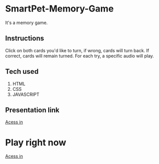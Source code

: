 
# SmartPet-Memory-Game

It's a memory game.

## Instructions
Click on both cards you'd like to turn, if wrong, cards will turn back. If correct, cards will remain turned. For each try, a specific audio will play.

## Tech used

 1. HTML
 2. CSS
 3. JAVASCRIPT

## Presentation link
 [Acess in](https://docs.google.com/presentation/d/1AHz5OA3aFeQ-Jj03qptOx5KedBMD9nyHjpKBRopwSXg/edit#slide=id.ge0b27e97e2_0_111)

# Play right now

[Acess in](https://codervinicius.github.io/SmartPet-Memory-Game/)
